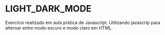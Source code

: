 # LIGHT_DARK_MODE
 Exercício realizado em aula prática de Javascript. Utilizando javascrip para alternar entre modo escuro e modo claro  em HTML.
